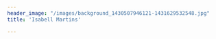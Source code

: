 ```yaml
---
header_image: "/images/background_1430507946121-1431629532548.jpg"
title: 'Isabell Martins'

---
```

